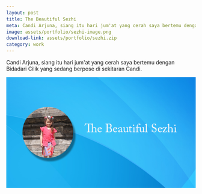 ```yaml
---
layout: post
title: The Beautiful Sezhi
meta: Candi Arjuna, siang itu hari jum'at yang cerah saya bertemu dengan Bidadari Cilik yang sedang berpose di sekitaran Candi.
image: assets/portfolio/sezhi-image.png
download-link: assets/portfolio/sezhi.zip
category: work
---
```



Candi Arjuna, siang itu hari jum'at yang cerah saya bertemu dengan Bidadari Cilik yang sedang berpose di sekitaran Candi.

![Sizhe](../../assets/portfolio/sezhi-image.png)
